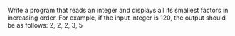 ﻿Write a program that reads an integer and displays all its smallest factors in increasing order. For example, if the input integer is 120,
the output should be as follows: 2, 2, 2, 3, 5